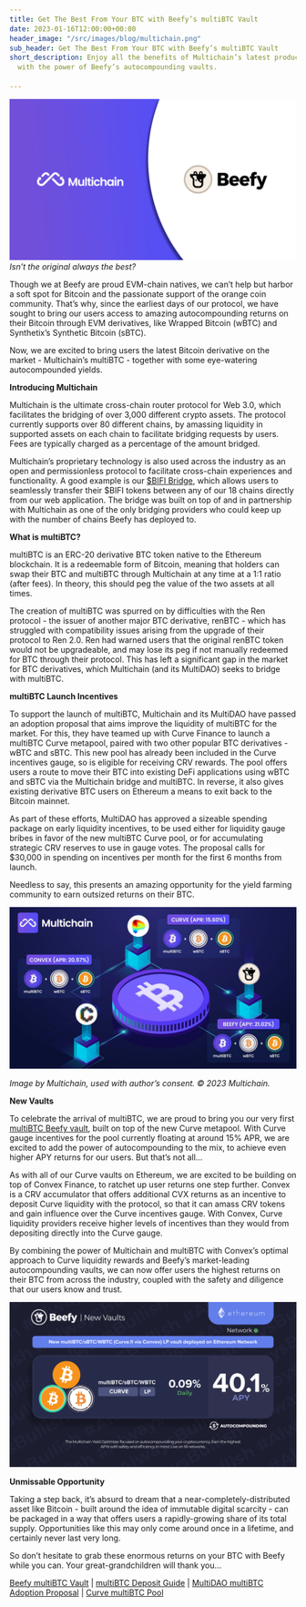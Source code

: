 ```yaml
---
title: Get The Best From Your BTC with Beefy’s multiBTC Vault
date: 2023-01-16T12:00:00+00:00
header_image: "/src/images/blog/multichain.png"
sub_header: Get The Best From Your BTC with Beefy’s multiBTC Vault
short_description: Enjoy all the benefits of Multichain’s latest product combined
  with the power of Beefy’s autocompounding vaults.

---
```

![](/src/images/blog/multichain.png)  
_Isn’t the original always the best?_ 

Though we at Beefy are proud EVM-chain natives, we can’t help but harbor a soft spot for Bitcoin and the passionate support of the orange coin community. That’s why, since the earliest days of our protocol, we have sought to bring our users access to amazing autocompounding returns on their Bitcoin through EVM derivatives, like Wrapped Bitcoin (wBTC) and Synthetix’s Synthetic Bitcoin (sBTC).

Now, we are excited to bring users the latest Bitcoin derivative on the market - Multichain’s multiBTC - together with some eye-watering autocompounded yields.

**Introducing Multichain**

Multichain is the ultimate cross-chain router protocol for Web 3.0, which facilitates the bridging of over 3,000 different crypto assets. The protocol currently supports over 80 different chains, by amassing liquidity in supported assets on each chain to facilitate bridging requests by users. Fees are typically charged as a percentage of the amount bridged.

Multichain’s proprietary technology is also used across the industry as an open and permissionless protocol to facilitate cross-chain experiences and functionality. A good example is our [$BIFI Bridge](https://app.beefy.finance/bridge), which allows users to seamlessly transfer their $BIFI tokens between any of our 18 chains directly from our web application. The bridge was built on top of and in partnership with Multichain as one of the only bridging providers who could keep up with the number of chains Beefy has deployed to.  

**What is multiBTC?**

multiBTC is an ERC-20 derivative BTC token native to the Ethereum blockchain. It is a redeemable form of Bitcoin, meaning that holders can swap their BTC and multiBTC through Multichain at any time at a 1:1 ratio (after fees). In theory, this should peg the value of the two assets at all times.

The creation of multiBTC was spurred on by difficulties with the Ren protocol - the issuer of another major BTC derivative, renBTC - which has struggled with compatibility issues arising from the upgrade of their protocol to Ren 2.0. Ren had warned users that the original renBTC token would not be upgradeable, and may lose its peg if not manually redeemed for BTC through their protocol. This has left a significant gap in the market for BTC derivatives, which Multichain (and its MultiDAO) seeks to bridge with multiBTC.

**multiBTC Launch Incentives**

To support the launch of multiBTC, Multichain and its MultiDAO have passed an adoption proposal that aims improve the liquidity of multiBTC for the market. For this, they have teamed up with Curve Finance to launch a multiBTC Curve metapool, paired with two other popular BTC derivatives - wBTC and sBTC. This new pool has already been included in the Curve incentives gauge, so is eligible for receiving CRV rewards. The pool offers users a route to move their BTC into existing DeFi applications using wBTC and sBTC via the Multichain bridge and multiBTC. In reverse, it also gives existing derivative BTC users on Ethereum a means to exit back to the Bitcoin mainnet.

As part of these efforts, MultiDAO has approved a sizeable spending package on early liquidity incentives, to be used either for liquidity gauge bribes in favor of the new multiBTC Curve pool, or for accumulating strategic CRV reserves to use in gauge votes. The proposal calls for $30,000 in spending on incentives per month for the first 6 months from launch.

Needless to say, this presents an amazing opportunity for the yield farming community to earn outsized returns on their BTC.

![](/src/images/blog/multi-diagram.jpg)

_Image by Multichain, used with author’s consent. © 2023 Multichain._

**New Vaults**

To celebrate the arrival of multiBTC, we are proud to bring you our very first [multiBTC Beefy vault](https://app.beefy.finance/vault/convex-multibtc), built on top of the new Curve metapool. With Curve gauge incentives for the pool currently floating at around 15% APR, we are excited to add the power of autocompounding to the mix, to achieve even higher APY returns for our users. But that’s not all…

As with all of our Curve vaults on Ethereum, we are excited to be building on top of Convex Finance, to ratchet up user returns one step further. Convex is a CRV accumulator that offers additional CVX returns as an incentive to deposit Curve liquidity with the protocol, so that it can amass CRV tokens and gain influence over the Curve incentives gauge. With Convex, Curve liquidity providers receive higher levels of incentives than they would from depositing directly into the Curve gauge.

By combining the power of Multichain and multiBTC with Convex’s optimal approach to Curve liquidity rewards and Beefy’s market-leading autocompounding vaults, we can now offer users the highest returns on their BTC from across the industry, coupled with the safety and diligence that our users know and trust.

![](/src/images/blog/multi.png)

**Unmissable Opportunity**

Taking a step back, it’s absurd to dream that a near-completely-distributed asset like Bitcoin - built around the idea of immutable digital scarcity - can be packaged in a way that offers users a rapidly-growing share of its total supply. Opportunities like this may only come around once in a lifetime, and certainly never last very long.

So don’t hesitate to grab these enormous returns on your BTC with Beefy while you can. Your great-grandchildren will thank you…

[Beefy multiBTC Vault](https://app.beefy.finance/vault/convex-multibtc "Beefy Vault") | [multiBTC Deposit Guide](https://multichain.zendesk.com/hc/en-us/articles/6057029726735-How-to-swap-BTC-to-MultiBTC-Bitcoin-Bridge-Walkthrough "Deposit Guide") | [MultiDAO multiBTC Adoption Proposal](https://snapshot.org/#/multichaindao.eth/proposal/0xeaed47f5e64539b7eda4fe10c68e1274926b6bbe97fa391859ce1005100043da "Adoption Proposal") | [Curve multiBTC Pool](https://curve.fi/#/ethereum/pools/factory-v2-245/deposit "Curve Pool")